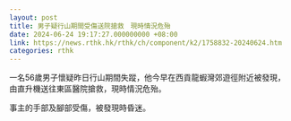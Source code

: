 ```yaml
---
layout: post
title: 男子疑行山期間受傷送院搶救　現時情況危殆
date: 2024-06-24 19:17:27.000000000 +08:00
link: https://news.rthk.hk/rthk/ch/component/k2/1758832-20240624.htm
categories: rthk
---
```


一名56歲男子懷疑昨日行山期間失蹤，他今早在西貢龍蝦灣郊遊徑附近被發現，由直升機送往東區醫院搶救，現時情況危殆。

事主的手部及腳部受傷，被發現時昏迷。
